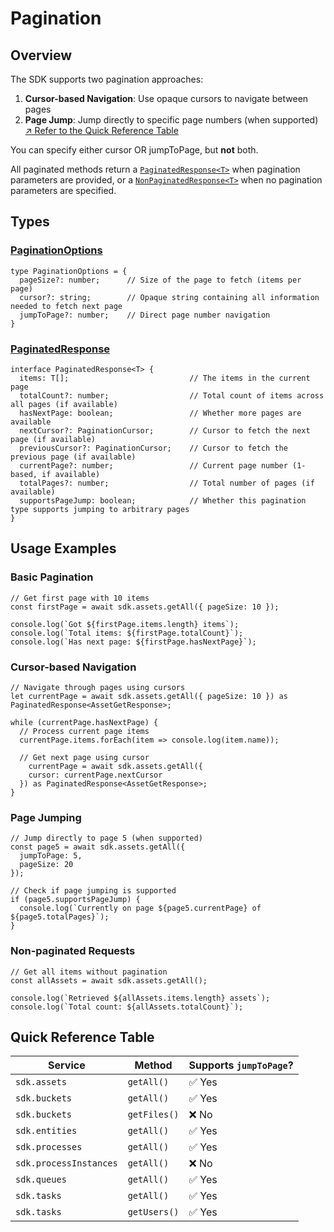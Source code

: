 # Pagination

## Overview

The SDK supports two pagination approaches:

1. **Cursor-based Navigation**: Use opaque cursors to navigate between pages
1. **Page Jump**: Jump directly to specific page numbers (when supported) [↗ Refer to the Quick Reference Table](#quick-reference-table)

You can specify either cursor OR jumpToPage, but **not** both.

All paginated methods return a [`PaginatedResponse<T>`](/uipath-typescript/api/interfaces/PaginatedResponse) when pagination parameters are provided, or a [`NonPaginatedResponse<T>`](/uipath-typescript/api/interfaces/NonPaginatedResponse) when no pagination parameters are specified.

## Types

### [PaginationOptions](/uipath-typescript/api/type-aliases/PaginationOptions)

```
type PaginationOptions = {
  pageSize?: number;      // Size of the page to fetch (items per page)
  cursor?: string;        // Opaque string containing all information needed to fetch next page
  jumpToPage?: number;    // Direct page number navigation
}
```

### [PaginatedResponse](/uipath-typescript/api/interfaces/PaginatedResponse)

```
interface PaginatedResponse<T> {
  items: T[];                           // The items in the current page
  totalCount?: number;                  // Total count of items across all pages (if available)
  hasNextPage: boolean;                 // Whether more pages are available
  nextCursor?: PaginationCursor;        // Cursor to fetch the next page (if available)
  previousCursor?: PaginationCursor;    // Cursor to fetch the previous page (if available)
  currentPage?: number;                 // Current page number (1-based, if available)
  totalPages?: number;                  // Total number of pages (if available)
  supportsPageJump: boolean;            // Whether this pagination type supports jumping to arbitrary pages
}
```

## Usage Examples

### Basic Pagination

```
// Get first page with 10 items
const firstPage = await sdk.assets.getAll({ pageSize: 10 });

console.log(`Got ${firstPage.items.length} items`);
console.log(`Total items: ${firstPage.totalCount}`);
console.log(`Has next page: ${firstPage.hasNextPage}`);
```

### Cursor-based Navigation

```
// Navigate through pages using cursors
let currentPage = await sdk.assets.getAll({ pageSize: 10 }) as PaginatedResponse<AssetGetResponse>;

while (currentPage.hasNextPage) {
  // Process current page items
  currentPage.items.forEach(item => console.log(item.name));

  // Get next page using cursor
    currentPage = await sdk.assets.getAll({ 
    cursor: currentPage.nextCursor 
  }) as PaginatedResponse<AssetGetResponse>;
}
```

### Page Jumping

```
// Jump directly to page 5 (when supported)
const page5 = await sdk.assets.getAll({
  jumpToPage: 5,
  pageSize: 20
});

// Check if page jumping is supported
if (page5.supportsPageJump) {
  console.log(`Currently on page ${page5.currentPage} of ${page5.totalPages}`);
}
```

### Non-paginated Requests

```
// Get all items without pagination
const allAssets = await sdk.assets.getAll();

console.log(`Retrieved ${allAssets.items.length} assets`);
console.log(`Total count: ${allAssets.totalCount}`);
```

## Quick Reference Table

| Service                | Method       | Supports `jumpToPage`? |
| ---------------------- | ------------ | ---------------------- |
| `sdk.assets`           | `getAll()`   | ✅ Yes                 |
| `sdk.buckets`          | `getAll()`   | ✅ Yes                 |
| `sdk.buckets`          | `getFiles()` | ❌ No                  |
| `sdk.entities`         | `getAll()`   | ✅ Yes                 |
| `sdk.processes`        | `getAll()`   | ✅ Yes                 |
| `sdk.processInstances` | `getAll()`   | ❌ No                  |
| `sdk.queues`           | `getAll()`   | ✅ Yes                 |
| `sdk.tasks`            | `getAll()`   | ✅ Yes                 |
| `sdk.tasks`            | `getUsers()` | ✅ Yes                 |
